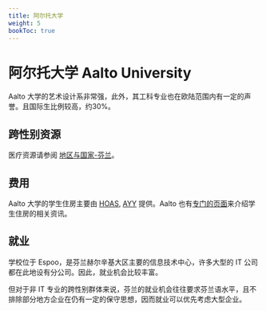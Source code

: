 ```yaml
---
title: 阿尔托大学
weight: 5
bookToc: true
---
```


# 阿尔托大学 Aalto University

Aalto 大学的艺术设计系非常强，此外，其工科专业也在欧陆范围内有一定的声誉。且国际生比例较高，约30%。

## 跨性别资源

医疗资源请参阅 [地区与国家-芬兰](../../../../countries/Europe/Nordic/Finland/)。

## 费用

Aalto 大学的学生住房主要由 [HOAS](https://hoas.fi/en/), [AYY](https://www.ayy.fi/en/housing) 提供。Aalto 也有[专门的页面](https://www.aalto.fi/en/services/housing-for-students)来介绍学生住房的相关资讯。


## 就业

学校位于 Espoo，是芬兰赫尔辛基大区主要的信息技术中心，许多大型的 IT 公司都在此地设有分公司。因此，就业机会比较丰富。

但对于非 IT 专业的跨性别群体来说，芬兰的就业机会往往要求芬兰语水平，且不排除部分地方企业在仍有一定的保守思想，因而就业可以优先考虑大型企业。